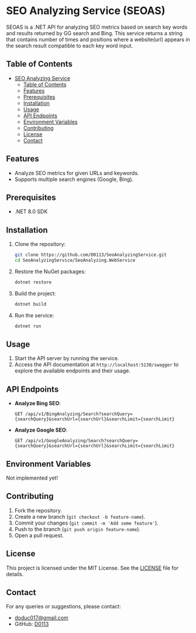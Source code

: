 # SEO Analyzing Service (SEOAS)

SEOAS is a .NET API for analyzing SEO metrics based on search key words and results returned by GG search and Bing.
This service returns a string that contains number of times and positions where a website(url) appears in the search result compatible to each key word input.

## Table of Contents
- [SEO Analyzing Service](#seo-analyzing-service)
  - [Table of Contents](#table-of-contents)
  - [Features](#features)
  - [Prerequisites](#prerequisites)
  - [Installation](#installation)
  - [Usage](#usage)
  - [API Endpoints](#api-endpoints)
  - [Environment Variables](#environment-variables)
  - [Contributing](#contributing)
  - [License](#license)
  - [Contact](#contact)

## Features

- Analyze SEO metrics for given URLs and keywords.
- Supports multiple search engines (Google, Bing).

## Prerequisites

- .NET 8.0 SDK

## Installation

1. Clone the repository:
    ```bash
    git clone https://github.com/D0113/SeoAnalyzingService.git
    cd SeoAnalyzingService/SeoAnalyzing.WebService
    ```

2. Restore the NuGet packages:
    ```bash
    dotnet restore
    ```
    
3. Build the project:
    ```bash
    dotnet build
    ```

4. Run the service:
    ```bash
    dotnet run
    ```

## Usage

1. Start the API server by running the service.
2. Access the API documentation at `http://localhost:5130/swagger` to explore the available endpoints and their usage.

## API Endpoints

- **Analyze Bing SEO**:
    ```http
    GET /api/v1/BingAnalyzing/Search?searchQuery={searchQuery}&searchUrl={searchUrl}&searchLimit={searchLimit}
    ```

- **Analyze Google SEO**:
    ```http
    GET /api/v1/GoogleAnalyzing/Search?searchQuery={searchQuery}&searchUrl={searchUrl}&searchLimit={searchLimit}
    ```

## Environment Variables

Not implemented yet!

## Contributing

1. Fork the repository.
2. Create a new branch (`git checkout -b feature-name`).
3. Commit your changes (`git commit -m 'Add some feature'`).
4. Push to the branch (`git push origin feature-name`).
5. Open a pull request.

## License

This project is licensed under the MIT License. See the [LICENSE](LICENSE) file for details.

## Contact

For any queries or suggestions, please contact:

- [doduc017@gmail.com](doduc017@gmail.com)
- GitHub: [D0113](https://github.com/D0113)

